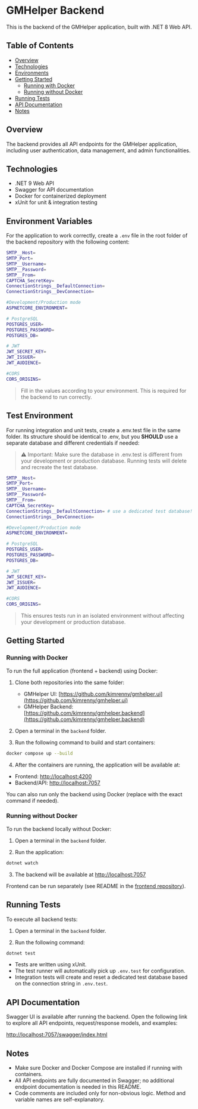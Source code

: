 # GMHelper Backend

This is the backend of the GMHelper application, built with .NET 8 Web API.

## Table of Contents

- [Overview](#overview)
- [Technologies](#technologies)
- [Environments](#environment-variables)
- [Getting Started](#getting-started)
  - [Running with Docker](#running-with-docker)
  - [Running without Docker](#running-without-docker)
- [Running Tests](#running-tests)
- [API Documentation](#api-documentation)
- [Notes](#notes)

## Overview

The backend provides all API endpoints for the GMHelper application, including user authentication, data management, and admin functionalities.

## Technologies

- .NET 9 Web API
- Swagger for API documentation
- Docker for containerized deployment
- xUnit for unit & integration testing

## Environment Variables

For the application to work correctly, create a `.env` file in the root folder of the backend repository with the following content:

```bash
SMTP__Host=
SMTP_Port=
SMTP__Username=
SMTP__Password=
SMTP__From=
CAPTCHA_SecretKey=
ConnectionStrings__DefaultConnection=
ConnectionStrings__DevConnection=

#Development/Production mode
ASPNETCORE_ENVIRONMENT=

# PostgreSQL
POSTGRES_USER=
POSTGRES_PASSWORD=
POSTGRES_DB=

# JWT
JWT_SECRET_KEY=
JWT_ISSUER=
JWT_AUDIENCE=

#CORS
CORS_ORIGINS=
```

> Fill in the values according to your environment. This is required for the backend to run correctly.

## Test Environment

For running integration and unit tests, create a .env.test file in the same folder. Its structure should be identical to .env, but you **SHOULD** use a separate database and different credentials if needed:

> ⚠️ Important: Make sure the database in .env.test is different from your development or production database. Running tests will delete and recreate the test database.

```bash
SMTP__Host=
SMTP_Port=
SMTP__Username=
SMTP__Password=
SMTP__From=
CAPTCHA_SecretKey=
ConnectionStrings__DefaultConnection= # use a dedicated test database!
ConnectionStrings__DevConnection=

#Development/Production mode
ASPNETCORE_ENVIRONMENT=

# PostgreSQL
POSTGRES_USER=
POSTGRES_PASSWORD=
POSTGRES_DB=

# JWT
JWT_SECRET_KEY=
JWT_ISSUER=
JWT_AUDIENCE=

#CORS
CORS_ORIGINS=
```

> This ensures tests run in an isolated environment without affecting your development or production database.

## Getting Started

### Running with Docker

To run the full application (frontend + backend) using Docker:

1. Clone both repositories into the same folder:

   - GMHelper UI: [https://github.com/kimrenny/gmhelper.ui](https://github.com/kimrenny/gmhelper.ui)
   - GMHelper Backend: [https://github.com/kimrenny/gmhelper.backend](https://github.com/kimrenny/gmhelper.backend)

2. Open a terminal in the `backend` folder.

3. Run the following command to build and start containers:

```bash
docker compose up --build
```

4. After the containers are running, the application will be available at:

- Frontend: [http://localhost:4200](http://localhost:4200)
- Backend/API: [http://localhost:7057](http://localhost:7057)

You can also run only the backend using Docker (replace with the exact command if needed).

### Running without Docker

To run the backend locally without Docker:

1. Open a terminal in the `backend` folder.

2. Run the application:

```bash
dotnet watch
```

3. The backend will be available at [http://localhost:7057](http://localhost:7057)

Frontend can be run separately (see README in the [frontend repository](https://github.com/kimrenny/gmhelper.ui)).

## Running Tests

To execute all backend tests:

1. Open a terminal in the `backend` folder.

2. Run the following command:

```bash
dotnet test
```

- Tests are written using xUnit.
- The test runner will automatically pick up `.env.test` for configuration.
- Integration tests will create and reset a dedicated test database based on the connection string in `.env.test`.

## API Documentation

Swagger UI is available after running the backend. Open the following link to explore all API endpoints, request/response models, and examples:

[http://localhost:7057/swagger/index.html](http://localhost:7057/swagger/index.html)

## Notes

- Make sure Docker and Docker Compose are installed if running with containers.
- All API endpoints are fully documented in Swagger; no additional endpoint documentation is needed in this README.
- Code comments are included only for non-obvious logic. Method and variable names are self-explanatory.
